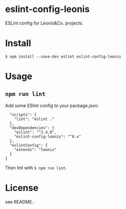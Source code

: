 # eslint-config-leonis

ESLint config for Leonis&amp;Co. projects.

# Install

```
$ npm install --save-dev eslint eslint-config-leonis
```

# Usage

## `npm run lint`

Add some ESlint config to your package.json:

```
  "scripts": {
    "lint": "eslint ."
  },
  "devDependencies": {
    "eslint": "^3.4.0",
    "eslint-config-leonis": "^0.x"
  },
  "eslintConfig": {
    "extends": "leonis"
  }
}
```

Then lint with `$ npm run lint`.

# License

see README.
